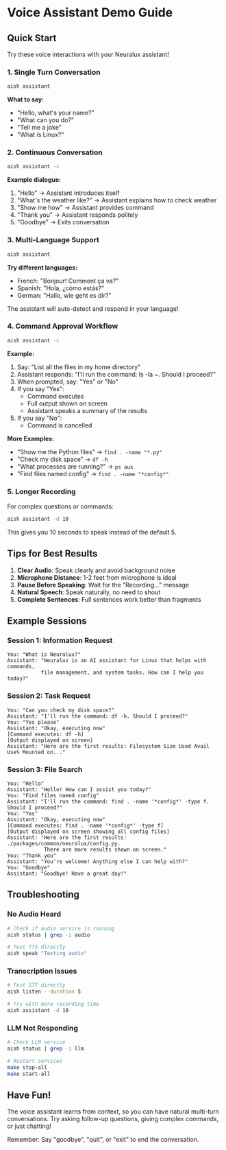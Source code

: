 # Voice Assistant Demo Guide

## Quick Start

Try these voice interactions with your Neuralux assistant!

### 1. Single Turn Conversation

```bash
aish assistant
```

**What to say:**
- "Hello, what's your name?"
- "What can you do?"
- "Tell me a joke"
- "What is Linux?"

### 2. Continuous Conversation

```bash
aish assistant -c
```

**Example dialogue:**
1. "Hello"
   → Assistant introduces itself
2. "What's the weather like?"
   → Assistant explains how to check weather
3. "Show me how"
   → Assistant provides command
4. "Thank you"
   → Assistant responds politely
5. "Goodbye"
   → Exits conversation

### 3. Multi-Language Support

```bash
aish assistant
```

**Try different languages:**
- French: "Bonjour! Comment ça va?"
- Spanish: "Hola, ¿cómo estás?"
- German: "Hallo, wie geht es dir?"

The assistant will auto-detect and respond in your language!

### 4. Command Approval Workflow

```bash
aish assistant -c
```

**Example:**
1. Say: "List all the files in my home directory"
2. Assistant responds: "I'll run the command: ls -la ~. Should I proceed?"
3. When prompted, say: "Yes" or "No"
4. If you say "Yes":
   - Command executes
   - Full output shown on screen
   - Assistant speaks a summary of the results
5. If you say "No":
   - Command is cancelled

**More Examples:**
- "Show me the Python files" → `find . -name "*.py"`
- "Check my disk space" → `df -h`
- "What processes are running?" → `ps aux`
- "Find files named config" → `find . -name "*config*"`

### 5. Longer Recording

For complex questions or commands:

```bash
aish assistant -d 10
```

This gives you 10 seconds to speak instead of the default 5.

## Tips for Best Results

1. **Clear Audio**: Speak clearly and avoid background noise
2. **Microphone Distance**: 1-2 feet from microphone is ideal
3. **Pause Before Speaking**: Wait for the "Recording..." message
4. **Natural Speech**: Speak naturally, no need to shout
5. **Complete Sentences**: Full sentences work better than fragments

## Example Sessions

### Session 1: Information Request
```
You: "What is Neuralux?"
Assistant: "Neuralux is an AI assistant for Linux that helps with commands, 
           file management, and system tasks. How can I help you today?"
```

### Session 2: Task Request
```
You: "Can you check my disk space?"
Assistant: "I'll run the command: df -h. Should I proceed?"
You: "Yes please"
Assistant: "Okay, executing now"
[Command executes: df -h]
[Output displayed on screen]
Assistant: "Here are the first results: Filesystem Size Used Avail Use% Mounted on..."
```

### Session 3: File Search
```
You: "Hello"
Assistant: "Hello! How can I assist you today?"
You: "Find files named config"
Assistant: "I'll run the command: find . -name '*config*' -type f. Should I proceed?"
You: "Yes"
Assistant: "Okay, executing now"
[Command executes: find . -name '*config*' -type f]
[Output displayed on screen showing all config files]
Assistant: "Here are the first results: ./packages/common/neuralux/config.py. 
            There are more results shown on screen."
You: "Thank you"
Assistant: "You're welcome! Anything else I can help with?"
You: "Goodbye"
Assistant: "Goodbye! Have a great day!"
```

## Troubleshooting

### No Audio Heard
```bash
# Check if audio service is running
aish status | grep -i audio

# Test TTS directly
aish speak "Testing audio"
```

### Transcription Issues
```bash
# Test STT directly
aish listen --duration 5

# Try with more recording time
aish assistant -d 10
```

### LLM Not Responding
```bash
# Check LLM service
aish status | grep -i llm

# Restart services
make stop-all
make start-all
```

## Have Fun!

The voice assistant learns from context, so you can have natural multi-turn conversations. Try asking follow-up questions, giving complex commands, or just chatting!

Remember: Say "goodbye", "quit", or "exit" to end the conversation.
